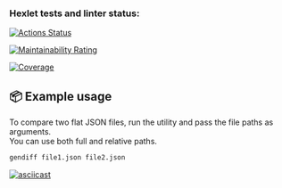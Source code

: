 ### Hexlet tests and linter status:

[![Actions Status](https://github.com/deniskolomoyets/qa-auto-engineer-javascript-project-87/actions/workflows/hexlet-check.yml/badge.svg)](https://github.com/deniskolomoyets/qa-auto-engineer-javascript-project-87/actions)

[![Maintainability Rating](https://sonarcloud.io/api/project_badges/measure?project=deniskolomoyets_qa-auto-engineer-javascript-project-87&metric=sqale_rating)](https://sonarcloud.io/summary/new_code?id=deniskolomoyets_qa-auto-engineer-javascript-project-87)

[![Coverage](https://sonarcloud.io/api/project_badges/measure?project=deniskolomoyets_qa-auto-engineer-javascript-project-87&metric=coverage)](https://sonarcloud.io/summary/new_code?id=deniskolomoyets_qa-auto-engineer-javascript-project-87)

## 📦 Example usage

To compare two flat JSON files, run the utility and pass the file paths as arguments.  
You can use both full and relative paths.

```bash
gendiff file1.json file2.json
```

[![asciicast](https://asciinema.org/a/lARuZRxPDGsR8M2v5IH7zcXpA.svg)](https://asciinema.org/a/lARuZRxPDGsR8M2v5IH7zcXpA)

